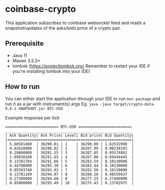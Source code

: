 # coinbase-crypto

This application subscribes to coinbase websocket feed and reads a snapshot/updates of the asks/bids price of a crypto pair.


## Prerequisite
- Java 11
- Maven 3.5.3+
- lombok (https://projectlombok.org/ Remember to restart your IDE if you're installing lombok into your IDE)

## How to run
You can either start the application through your IDE or run ```mvn package``` and run it as a jar with instrument(s) args Eg. ```java -java target/crypto-data-0.0.1-SNAPSHOT.jar BTC-USD```



Example response per tick
```
======================== BTC-USD ========================
_________________________________________________________
| Ask Quantity| Ask Price| Level| Bid price| Bid Quantity|
|========================================================|
| 5.60581460  | 36290.01 | 1    | 36290.00 | 1.62532998  |
| 0.02610000  | 36290.02 | 2    | 36287.99 | 0.00239103  |
| 0.29000000  | 36291.55 | 3    | 36287.65 | 0.05574881  |
| 1.89930160  | 36291.65 | 4    | 36287.00 | 0.69444445  |
| 0.13781704  | 36291.66 | 5    | 36283.59 | 0.10130000  |
| 0.44700000  | 36293.30 | 6    | 36283.44 | 0.10130000  |
| 0.05593740  | 36293.93 | 7    | 36282.50 | 0.10130000  |
| 0.13781109  | 36294.07 | 8    | 36280.16 | 0.48550437  |
| 0.27300000  | 36294.60 | 9    | 36277.25 | 0.27400000  |
| 0.05000000  | 36295.49 | 10   | 36275.43 | 0.13782975  |
```
